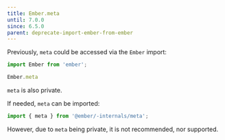 ```yaml
---
title: Ember.meta
until: 7.0.0
since: 6.5.0
parent: deprecate-import-ember-from-ember
---
```



Previously, `meta` could be accessed via the `Ember` import:
```js
import Ember from 'ember';

Ember.meta
```
`meta` is also private.

If needed, `meta` can be imported:
```js
import { meta } from '@ember/-internals/meta';
```

However, due to `meta` being private, it is not recommended, nor supported.
